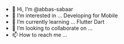 - 👋 Hi, I’m @abbas-sabaar
- 👀 I’m interested in ... Developing for Mobile 
- 🌱 I’m currently learning ... Flutter Dart 
- 💞️ I’m looking to collaborate on ...
- 📫 How to reach me ...

<!---
abbas-sabaar/abbas-sabaar is a ✨ special ✨ repository because its `README.md` (this file) appears on your GitHub profile.
You can click the Preview link to take a look at your changes.
--->
